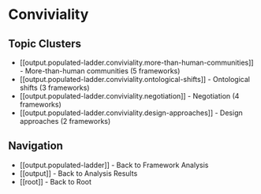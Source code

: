 # Conviviality

## Topic Clusters

- [[output.populated-ladder.conviviality.more-than-human-communities]] - More-than-human communities (5 frameworks)
- [[output.populated-ladder.conviviality.ontological-shifts]] - Ontological shifts (3 frameworks)
- [[output.populated-ladder.conviviality.negotiation]] - Negotiation (4 frameworks)
- [[output.populated-ladder.conviviality.design-approaches]] - Design approaches (2 frameworks)


## Navigation

- [[output.populated-ladder]] - Back to Framework Analysis
- [[output]] - Back to Analysis Results
- [[root]] - Back to Root
